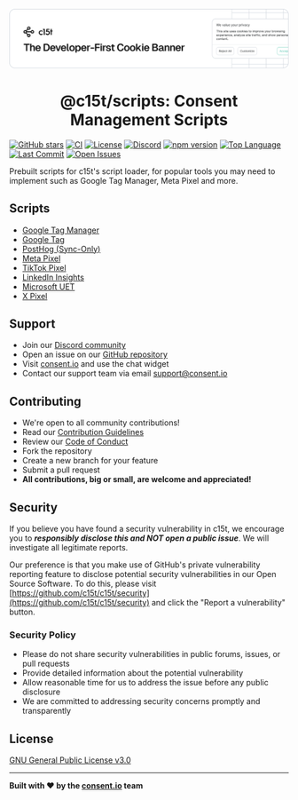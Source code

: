 <p align="center">
  <a href="https://c15t.com?utm_source=github&utm_medium=repopage_%40c15t%2Ftranslations" target="_blank" rel="noopener noreferrer">
    <picture>
      <source media="(prefers-color-scheme: dark)" srcset="../../docs/assets/c15t-banner-readme-dark.svg" type="image/svg+xml">
      <img src="../../docs/assets/c15t-banner-readme-light.svg" alt="c15t Banner" type="image/svg+xml">
    </picture>
  </a>
  <br />
  <h1 align="center">@c15t/scripts: Consent Management Scripts</h1>
</p>

[![GitHub stars](https://img.shields.io/github/stars/c15t/c15t?style=flat-square)](https://github.com/c15t/c15t)
[![CI](https://img.shields.io/github/actions/workflow/status/c15t/c15t/ci.yml?style=flat-square)](https://github.com/c15t/c15t/actions/workflows/ci.yml)
[![License](https://img.shields.io/badge/license-GPL--3.0-blue.svg?style=flat-square)](https://github.com/c15t/c15t/blob/main/LICENSE.md)
[![Discord](https://img.shields.io/discord/1312171102268690493?style=flat-square)](https://c15t.com/discord)
[![npm version](https://img.shields.io/npm/v/%40c15t%2Ftranslations?style=flat-square)](https://www.npmjs.com/package/@c15t/translations)
[![Top Language](https://img.shields.io/github/languages/top/c15t/c15t?style=flat-square)](https://github.com/c15t/c15t)
[![Last Commit](https://img.shields.io/github/last-commit/c15t/c15t?style=flat-square)](https://github.com/c15t/c15t/commits/main)
[![Open Issues](https://img.shields.io/github/issues/c15t/c15t?style=flat-square)](https://github.com/c15t/c15t/issues)

Prebuilt scripts for c15t's script loader, for popular tools you may need to implement such as Google Tag Manager, Meta Pixel and more.

## Scripts

- [Google Tag Manager](https://c15t.com/docs/integrations/google-tag-manager)
- [Google Tag](https://c15t.com/docs/integrations/google-tag)
- [PostHog (Sync-Only)](https://c15t.com/docs/integrations/posthog-sync)
- [Meta Pixel](https://c15t.com/docs/integrations/meta-pixel)
- [TikTok Pixel](https://c15t.com/docs/integrations/tiktok-pixel)
- [LinkedIn Insights](https://c15t.com/docs/integrations/linkedin-insights)
- [Microsoft UET](https://c15t.com/docs/integrations/microsoft-uet)
- [X Pixel](https://c15t.com/docs/integrations/x-pixel)

## Support

- Join our [Discord community](https://c15t.com/discord)
- Open an issue on our [GitHub repository](https://github.com/c15t/c15t/issues)
- Visit [consent.io](https://consent.io) and use the chat widget
- Contact our support team via email [support@consent.io](mailto:support@consent.io)

## Contributing

- We're open to all community contributions!
- Read our [Contribution Guidelines](https://c15t.com/docs/oss/contributing)
- Review our [Code of Conduct](https://c15t.com/docs/oss/code-of-conduct)
- Fork the repository
- Create a new branch for your feature
- Submit a pull request
- **All contributions, big or small, are welcome and appreciated!**

## Security

If you believe you have found a security vulnerability in c15t, we encourage you to **_responsibly disclose this and NOT open a public issue_**. We will investigate all legitimate reports.

Our preference is that you make use of GitHub's private vulnerability reporting feature to disclose potential security vulnerabilities in our Open Source Software. To do this, please visit [https://github.com/c15t/c15t/security](https://github.com/c15t/c15t/security) and click the "Report a vulnerability" button.

### Security Policy

- Please do not share security vulnerabilities in public forums, issues, or pull requests
- Provide detailed information about the potential vulnerability
- Allow reasonable time for us to address the issue before any public disclosure
- We are committed to addressing security concerns promptly and transparently

## License

[GNU General Public License v3.0](https://github.com/c15t/c15t/blob/main/LICENSE.md)

---

**Built with ❤️ by the [consent.io](https://www.consent.io?utm_source=github&utm_medium=repopage_%40c15t%2Ftranslations) team**
